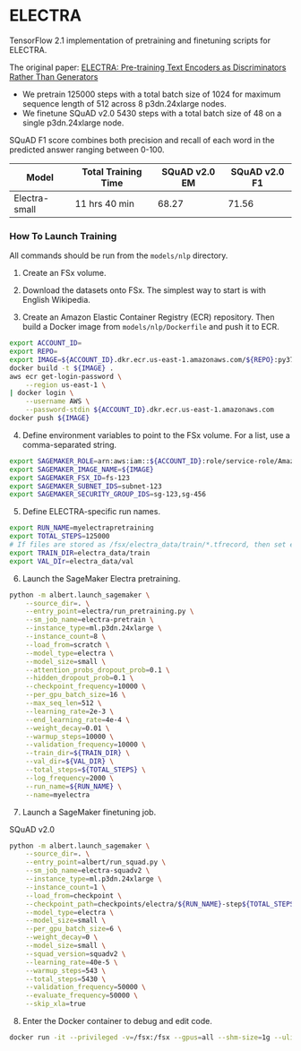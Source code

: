 
# ELECTRA

TensorFlow 2.1 implementation of pretraining and finetuning scripts for ELECTRA.

The original paper: [ELECTRA: Pre-training Text Encoders as Discriminators Rather Than Generators](https://arxiv.org/abs/2003.10555)

* We pretrain 125000 steps with a total batch size of 1024 for maximum sequence length of 512 across 8 p3dn.24xlarge nodes.
* We finetune SQuAD v2.0 5430 steps with a total batch size of 48 on a single p3dn.24xlarge node.

SQuAD F1 score combines both precision and recall of each word in the predicted answer ranging between 0-100.

| Model | Total Training Time | SQuAD v2.0 EM | SQuAD v2.0 F1 |
| --- | --- | --- | --- |
| Electra-small | 11 hrs 40 min | 68.27 | 71.56 |

### How To Launch Training

All commands should be run from the `models/nlp` directory.

1. Create an FSx volume.

2. Download the datasets onto FSx. The simplest way to start is with English Wikipedia.

3. Create an Amazon Elastic Container Registry (ECR) repository. Then build a Docker image from `models/nlp/Dockerfile` and push it to ECR.

```bash
export ACCOUNT_ID=
export REPO=
export IMAGE=${ACCOUNT_ID}.dkr.ecr.us-east-1.amazonaws.com/${REPO}:py37_tf211
docker build -t ${IMAGE} .
aws ecr get-login-password \
    --region us-east-1 \
| docker login \
    --username AWS \
    --password-stdin ${ACCOUNT_ID}.dkr.ecr.us-east-1.amazonaws.com
docker push ${IMAGE}
```

4. Define environment variables to point to the FSx volume. For a list, use a comma-separated string.

```bash
export SAGEMAKER_ROLE=arn:aws:iam::${ACCOUNT_ID}:role/service-role/AmazonSageMaker-ExecutionRole-20200101T123
export SAGEMAKER_IMAGE_NAME=${IMAGE}
export SAGEMAKER_FSX_ID=fs-123
export SAGEMAKER_SUBNET_IDS=subnet-123
export SAGEMAKER_SECURITY_GROUP_IDS=sg-123,sg-456
```

5. Define ELECTRA-specific run names.

```bash
export RUN_NAME=myelectrapretraining
export TOTAL_STEPS=125000
# If files are stored as /fsx/electra_data/train/*.tfrecord, then set environment variables
export TRAIN_DIR=electra_data/train
export VAL_DIr=electra_data/val

```
6. Launch the SageMaker Electra pretraining.

```bash
python -m albert.launch_sagemaker \
    --source_dir=. \
    --entry_point=electra/run_pretraining.py \
    --sm_job_name=electra-pretrain \
    --instance_type=ml.p3dn.24xlarge \
    --instance_count=8 \
    --load_from=scratch \
    --model_type=electra \
    --model_size=small \
    --attention_probs_dropout_prob=0.1 \
    --hidden_dropout_prob=0.1 \
    --checkpoint_frequency=10000 \
    --per_gpu_batch_size=16 \
    --max_seq_len=512 \
    --learning_rate=2e-3 \
    --end_learning_rate=4e-4 \
    --weight_decay=0.01 \
    --warmup_steps=10000 \
    --validation_frequency=10000 \
    --train_dir=${TRAIN_DIR} \
    --val_dir=${VAL_DIR} \
    --total_steps=${TOTAL_STEPS} \
    --log_frequency=2000 \
    --run_name=${RUN_NAME} \
    --name=myelectra
```

7. Launch a SageMaker finetuning job.


SQuAD v2.0

```bash
python -m albert.launch_sagemaker \
    --source_dir=. \
    --entry_point=albert/run_squad.py \
    --sm_job_name=electra-squadv2 \
    --instance_type=ml.p3dn.24xlarge \
    --instance_count=1 \
    --load_from=checkpoint \
    --checkpoint_path=checkpoints/electra/${RUN_NAME}-step${TOTAL_STEPS}-discriminator \
    --model_type=electra \
    --model_size=small \
    --per_gpu_batch_size=6 \
    --weight_decay=0 \
    --model_size=small \
    --squad_version=squadv2 \
    --learning_rate=40e-5 \
    --warmup_steps=543 \
    --total_steps=5430 \
    --validation_frequency=50000 \
    --evaluate_frequency=50000 \
    --skip_xla=true
```

8. Enter the Docker container to debug and edit code.

```bash
docker run -it --privileged -v=/fsx:/fsx --gpus=all --shm-size=1g --ulimit memlock=-1 --ulimit stack=67108864 --rm ${IMAGE} /bin/bash
```
